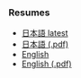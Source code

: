 ###  Resumes
- [日本語 latest](https://github.com/xtaka/public/blob/master/resume.ja.md)
- [日本語 (.pdf)](https://github.com/xtaka/public/blob/master/resume.ja.pdf)
- [English](https://github.com/xtaka/public/blob/master/resume.en.md)
- [English (.pdf)](https://github.com/xtaka/public/blob/master/resume.en.pdf)
